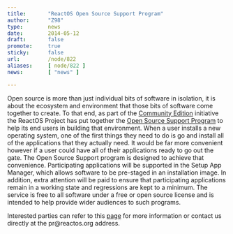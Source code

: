 ```yaml
---
title:       "ReactOS Open Source Support Program"
author:      "Z98"
type:        news
date:        2014-05-12
draft:       false
promote:     true
sticky:      false
url:         /node/822
aliases:     [ node/822 ]
news:        [ "news" ]

---
```


<p>Open source is more than just individual bits of software in isolation, it is about the ecosystem and environment that those bits of software come together to create. To that end, as part of the <a href="https://www.indiegogo.com/projects/reactos-community-edition">Community Edition</a> initiative the ReactOS Project has put together the <a href="http://community.reactos.org/index.php/support/programs/opensource-development-program">Open Source Support Program</a> to help its end users in building that environment. When a user installs a new operating system, one of the first things they need to do is go and install all of the applications that they actually need. It would be far more convenient however if a user could have all of their applications ready to go out the gate. The Open Source Support program is designed to achieve that convenience. Participating applications will be supported in the Setup App Manager, which allows software to be pre-staged in an installation image. In addition, extra attention will be paid to ensure that participating applications remain in a working state and regressions are kept to a minimum. The service is free to all software under a free or open source license and is intended to help provide wider audiences to such programs.</p><p>Interested parties can refer to this <a href="http://community.reactos.org/index.php/support/programs/opensource-development-program">page</a> for more information or contact us directly at the pr@reactos.org address.</p>
